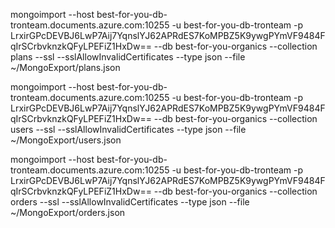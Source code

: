 mongoimport --host best-for-you-db-tronteam.documents.azure.com:10255 -u best-for-you-db-tronteam -p LrxirGPcDEVBJ6LwP7Aij7YqnslYJ62APRdES7KoMPBZ5K9ywgPYmVF9484FqIrSCrbvknzkQFyLPEFiZ1HxDw== --db best-for-you-organics --collection plans --ssl --sslAllowInvalidCertificates --type json --file ~/MongoExport/plans.json

mongoimport --host best-for-you-db-tronteam.documents.azure.com:10255 -u best-for-you-db-tronteam -p LrxirGPcDEVBJ6LwP7Aij7YqnslYJ62APRdES7KoMPBZ5K9ywgPYmVF9484FqIrSCrbvknzkQFyLPEFiZ1HxDw== --db best-for-you-organics --collection users --ssl --sslAllowInvalidCertificates --type json --file ~/MongoExport/users.json

mongoimport --host best-for-you-db-tronteam.documents.azure.com:10255 -u best-for-you-db-tronteam -p LrxirGPcDEVBJ6LwP7Aij7YqnslYJ62APRdES7KoMPBZ5K9ywgPYmVF9484FqIrSCrbvknzkQFyLPEFiZ1HxDw== --db best-for-you-organics --collection orders --ssl --sslAllowInvalidCertificates --type json --file ~/MongoExport/orders.json